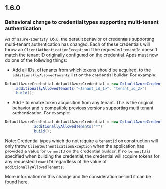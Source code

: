 ## 1.6.0

### Behavioral change to credential types supporting multi-tenant authentication

As of `azure-identity` 1.6.0, the default behavior of credentials supporting multi-tenant authentication has changed. Each of these credentials will throw an `ClientAuthenticationException` if the requested `tenantId` doesn't match the tenant ID originally configured on the credential. Apps must now do one of the following things:

- Add all IDs, of tenants from which tokens should be acquired, to the `additionallyAllowedTenants` list on the credential builder. For example:

```java
DefaultAzureCredential defaultAzureCredential = new DefaultAzureCredentialBuilder()
    .additionallyAllowedTenants("<tenant_id_1>", "tenant_id_2>")
    .build();
```

- Add `*` to enable token acquisition from any tenant. This is the original behavior and is compatible previous versions supporting multi tenant authentication. For example:

```java
DefaultAzureCredential defaultAzureCredential = new DefaultAzureCredentialBuilder()
            .additionallyAllowedTenants("*")
            .build();
```

Note: Credential types which do not require a `tenantId` on construction will only throw `ClientAuthenticationException` when the application has provided a value for `tenantId` on the credential builder. If no `tenantId` is specified when building the credential, the credential will acquire tokens for any requested `tenantId` regardless of the value of `additionallyAllowedTenants`.

More information on this change and the consideration behind it can be found [here](https://aka.ms/azsdk/blog/multi-tenant-guidance).
